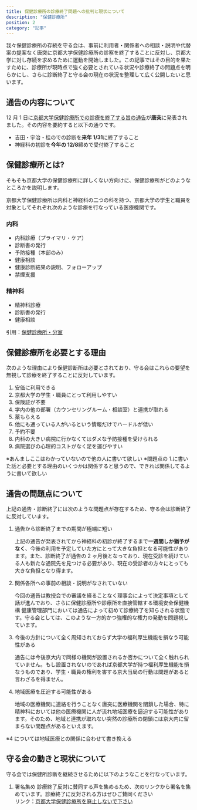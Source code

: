 ```yaml
---
title: 保健診療所の診療終了問題への批判と現状について
description: "保健診療所"
position: 2
category: "記事"
---
```


我々保健診療所の存続を守る会は、事前に利用者・関係者への相談・説明や代替案の提案なく唐突に京都大学保健診療所の診察を終了することに反対し、京都大学に対し存続を求めるために運動を開始しました。この記事ではその目的を果たすために、診療所が現時点で強く必要とされている状況や診療終了の問題点を明らかにし、さらに診断終了と守る会の現在の状況を整理して広く公開したいと思います。

## 通告の内容について

12 月 1 日に[京都大学保健診療所での診療を終了する旨の通告](http://www.hoken.kyoto-u.ac.jp/blog/2021/12/01/about-clinic-close/)が**唐突**に発表されました。その内容を要約すると以下の通りです。

- 吉田・宇治・桂のでの診断を**来年 1/31**に終了すること
- 神経科の初診を**今年の 12/8**締めで受付終了すること

## 保健診療所とは?

そもそも京都大学の保健診療所に詳しくない方向けに、保健診療所がどのようなところかを説明します。

京都大学保健診療所は内科と神経科の二つの科を持つ、京都大学の学生と職員を対象としてそれぞれ次のような診療を行なっている医療機関です。

### 内科

- 内科診療（プライマリ・ケア）
- 診断書の発行
- 予防接種（本部のみ）
- 健康相談
- 健康診断結果の説明、フォローアップ
- 禁煙支援

### 精神科

- 精神科診療
- 診断書の発行
- 健康相談

引用：[保健診療所・分室](https://www.hoken.kyoto-u.ac.jp/service/clinic/)

## 保健診療所を必要とする理由

次のような理由により保健診断所は必要とされており、守る会はこれらの要望を無視して診療を終了することに反対しています。

1. 安価に利用できる
2. 京都大学の学生・職員にとって利用しやすい
3. 保険証が不要
4. 学内の他の部署（カウンセリングルーム・相談室）と連携が取れる
5. 薬もらえる
6. 他にも通っている人がいるという情報だけでハードルが低い
7. 予約不要
8. 内科の大きい病院に行かなくてはダメな予防接種を受けられる
9. 病院選びの心理的コストがなく足を運びやすい

※あんましここはわかっていないので他の人に書いて欲しい
※問題点の 1.に書いた話と必要とする理由のいくつかは関係すると思うので、できれば関係してるように書いて欲しい

## 通告の問題点について

上記の通告・診断終了には次のような問題点が存在するため、守る会は診断終了に反対しています。

1. 通告から診断終了までの期間が極端に短い

   上記の通告が発表されてから神経科の初診が終了するまで**一週間しか猶予がなく**、今後の利用を予定していた方にとって大きな負担となる可能性があります。また、診断終了が通告の 2 ヶ月後となっており、現在受診を続けている人も新たな通院先を見つける必要があり、現在の受診者の方々にとっても大きな負担となり得ます。

2. 関係各所への事前の相談・説明がなされていない

   今回の通告は教授会での審議を経ることなく理事会によって決定事項として話が進んでおり、さらに保健診療所や診療所を直接管轄する環境安全保健機構 健康管理部門においては通告によって初めて診療終了を知らされる状態です。守る会としては、このような一方的かつ強権的な権力の発動を問題視しています。

3. 今後の方針について全く周知されておらず大学の福利厚生機能を損なう可能性がある

   通告には今後京大内で同様の機関が設置されるか否かについて全く触れられていません。もし設置されないのであれば京都大学が持つ福利厚生機能を損なうものであり、学生・職員の権利を害する京大当局の行動は問題があると言わざるを得ません。

4. 地域医療を圧迫する可能性がある

   地域の医療機関に連絡を行うことなく唐突に医療機関を閉鎖した場合、特に精神科においては他の医療機関に人が流れ地域医療を逼迫する可能性があります。そのため、地域と連携が取れない突然の診療所の閉鎖には京大内に留まらない問題点があるといえます。

※4 については地域医療との関係に合わせて書き換える

## 守る会の動きと現状について

守る会では保健所診断を継続させるために以下のようなことを行なっています。

1. 署名集め
   診療終了反対に賛同する声を集めるため、次のリンクから署名を集めています。診療終了に反対される方はぜひご賛同ください  
   リンク：[京都大学保健診療所を廃止しないで下さい](https://www.change.org/p/%E4%BA%AC%E9%83%BD%E5%A4%A7%E5%AD%A6-%E4%BA%AC%E9%83%BD%E5%A4%A7%E5%AD%A6%E4%BF%9D%E5%81%A5%E8%A8%BA%E7%99%82%E6%89%80%E3%82%92%E5%BB%83%E6%AD%A2%E3%81%97%E3%81%AA%E3%81%84%E3%81%A7%E4%B8%8B%E3%81%95%E3%81%84)
